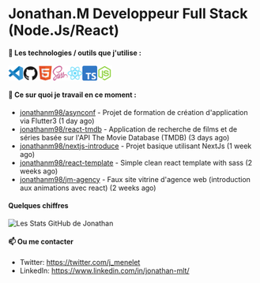 # Jonathan.M Developpeur Full Stack (Node.Js/React)

#### 🔨 Les technologies / outils que j'utilise :

<div style="display: flex; margin-right: 20px;">
    <img width="30px" alt="logo visual studio code" src="./images/vscode-original.svg" />
    <img width="30px" alt="logo GitHub" src="./images/github-original.svg" />
    <img width="30px" alt="logo HTML5" src="./images/html5-original.svg" />
    <img width="30px" alt="logo SASS" src="./images/sass-original.svg" />
    <img width="30px" alt="logo React" src="./images/react-original.svg" />
    <img width="30px" alt="logo TypeScript" src="./images/typescript-original.svg" />
    <img width="30px" alt="logo node js" src="./images/nodejs-original.svg" />
</div>

#### 👷 Ce sur quoi je travail en ce moment :


- [jonathanm98/asynconf](https://github.com/jonathanm98/asynconf) - Projet de formation de création d&#39;application via Flutter3 (1 day ago)
- [jonathanm98/react-tmdb](https://github.com/jonathanm98/react-tmdb) - Application de recherche de films et de séries basée sur l&#39;API The Movie Database (TMDB) (3 days ago)
- [jonathanm98/nextjs-introduce](https://github.com/jonathanm98/nextjs-introduce) - Projet basique utilisant NextJs (1 week ago)
- [jonathanm98/react-template](https://github.com/jonathanm98/react-template) - Simple clean react template with sass (2 weeks ago)
- [jonathanm98/jm-agency](https://github.com/jonathanm98/jm-agency) - Faux site vitrine d&#39;agence web (introduction aux animations avec react) (2 weeks ago)

#### Quelques chiffres 
![Les Stats GitHub de Jonathan](https://github-readme-stats.vercel.app/api?username=jonathanm98)

#### 📫 Ou me contacter

- Twitter: https://twitter.com/j_menelet
- LinkedIn: https://www.linkedin.com/in/jonathan-mlt/